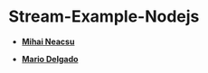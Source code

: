 Stream-Example-Nodejs
============================================

* **[Mihai Neacsu](https://github.com/mihaineacsu)**

* **[Mario Delgado](https://github.com/peachepe)**
